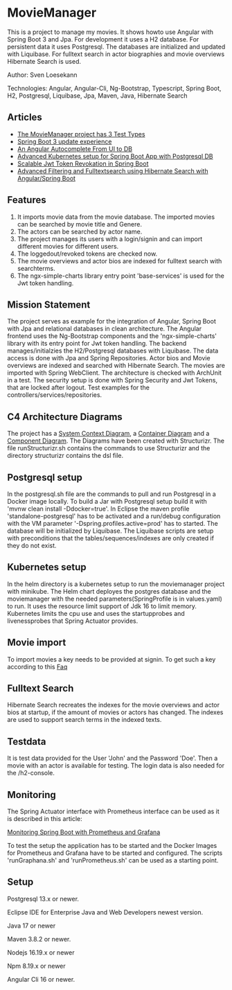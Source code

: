 # MovieManager
This is a project to manage my movies. It shows howto use Angular with Spring Boot 3 and Jpa. For development it uses a H2 database. For persistent data it uses Postgresql. The databases are initialized and updated with Liquibase. For fulltext search in actor biographies and movie overviews Hibernate Search is used.

Author: Sven Loesekann

Technologies: Angular, Angular-Cli, Ng-Bootstrap, Typescript, Spring Boot, H2, Postgresql, Liquibase, Jpa, Maven, Java, Hibernate Search

## Articles
* [The MovieManager project has 3 Test Types](https://angular2guy.wordpress.com/2023/01/22/the-moviemanager-project-has-3-test-types/)
* [Spring Boot 3 update experience](https://angular2guy.wordpress.com/2022/11/15/spring-boot-3-update-experience/)
* [An Angular Autocomplete From UI to DB](https://angular2guy.wordpress.com/2021/07/31/an-angular-autocomplete-from-ui-to-db/)
* [Advanced Kubernetes setup for Spring Boot App with Postgresql DB](https://angular2guy.wordpress.com/2021/07/30/advanced-kubernetes-setup-for-spring-boot-app-with-postgresql-db/)
* [Scalable Jwt Token Revokation in Spring Boot](https://angular2guy.wordpress.com/2022/03/26/scalable-jwt-token-revokation-in-spring-boot/)
* [Advanced Filtering and Fulltextsearch using Hibernate Search with Angular/Spring Boot](https://angular2guy.wordpress.com/2022/08/23/fulltextsearch-in-the-moviemanager-with-hibernate-search/)

## Features
1. It imports movie data from the movie database. The imported movies can be searched by movie title and Genere. 
2. The actors can be searched by actor name.
3. The project manages its users with a login/signin and can import different movies for different users. 
4. The loggedout/revoked tokens are checked now.
5. The movie overviews and actor bios are indexed for fulltext search with searchterms.
6. The ngx-simple-charts library entry point 'base-services' is used for the Jwt token handling.

## Mission Statement
The project serves as example for the integration of Angular, Spring Boot with Jpa and relational databases in clean architecture. The Angular frontend uses the Ng-Bootstrap components and the 'ngx-simple-charts' library with its entry point for Jwt token handling. The backend manages/initialzies the H2/Postgresql databases with Liquibase. The data access is done with Jpa and Spring Repositories. Actor bios and Movie overviews are indexed and searched with Hibernate Search. The movies are imported with Spring WebClient. The architecture is checked with ArchUnit in a test. The security setup is done with Spring Security and Jwt Tokens, that are locked after logout. Test examples for the controllers/services/repositories.

## C4 Architecture Diagrams
The project has a [System Context Diagram](structurizr/diagrams/structurizr-1-SystemContext.svg), a [Container Diagram](structurizr/diagrams/structurizr-1-Containers.svg) and a [Component Diagram](structurizr/diagrams/structurizr-1-Components.svg). The Diagrams have been created with Structurizr. The file runStructurizr.sh contains the commands to use Structurizr and the directory structurizr contains the dsl file.

## Postgresql setup
In the postgresql.sh file are the commands to pull and run Postgresql in a Docker image locally. To build a Jar with Postgresql setup build it with 'mvnw clean install -Ddocker=true'. In Eclipse the maven profile 'standalone-postgresql' has to be activated and a run/debug configuration with the VM parameter '-Dspring.profiles.active=prod' has to started. The database will be initialized by Liquibase. The Liquibase scripts are setup with preconditions that the tables/sequences/indexes are only created if they do not exist. 

## Kubernetes setup
In the helm directory is a kubernetes setup to run the moviemanager project with minikube. The Helm chart deployes the postgres database and the moviemanager with the needed parameters(SpringProfile is in values.yaml) to run. It uses the resource limit support of Jdk 16 to limit memory. Kubernetes limits the cpu use and uses the startupprobes and livenessprobes that Spring Actuator provides.

## Movie import
To import movies a key needs to be provided at signin. To get such a key according to this [Faq](https://www.themoviedb.org/faq/api)

## Fulltext Search
Hibernate Search recreates the indexes for the movie overviews and actor bios at startup, if the amount of movies or actors has changed. The indexes are used to support search terms in the indexed texts.

## Testdata
It is test data provided for the User 'John' and the Password 'Doe'. Then a movie with an actor is available for testing. The login data is also needed for the /h2-console. 

## Monitoring
The Spring Actuator interface with Prometheus interface can be used as it is described in this article: 

[Monitoring Spring Boot with Prometheus and Grafana](https://ordina-jworks.github.io/monitoring/2020/11/16/monitoring-spring-prometheus-grafana.html)

To test the setup the application has to be started and the Docker Images for Prometheus and Grafana have to be started and configured. The scripts 'runGraphana.sh' and 'runPrometheus.sh' can be used as a starting point.

## Setup
Postgresql 13.x or newer.

Eclipse IDE for Enterprise Java and Web Developers newest version.

Java 17 or newer

Maven 3.8.2 or newer.

Nodejs 16.19.x or newer

Npm 8.19.x or newer

Angular Cli 16 or newer.

